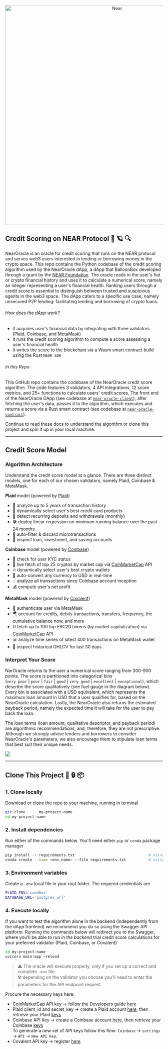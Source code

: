 

<p align="center">
  <a href="https://near.org/">
    <img alt="Near" src="https://github.com/BalloonBox-Inc/near-oracle-contracts/blob/dev/images/inverted-primary-logo-bg.png" width="700" />
  </a>
</p>

## Credit Scoring on NEAR Protocol 🔮 :ringed_planet: :mag:

NearOracle is an oracle for credit scoring that runs on the NEAR protocol and serves web3 users interested in lending or borrowing money in the crypto space. This repo contains the Python codebase of the credit scoring algorithm used by the NearOracle dApp, a dApp that BalloonBox developed through a grant by the [NEAR Foundation](https://near.foundation/). The oracle reads in the user's fiat or crypto financial history and uses it to calculate a numerical score, namely an integer representing a user's financial health. Ranking users through a credit score is essential to distinguish between trusted and suspicious agents in the web3 space. The dApp caters to a specific use case, namely unsecured P2P lending: facilitating lending and borrowing of crypto loans.

###### How does the dApp work?
- it acquires user's financial data by integrating with three validators ([Plaid](https://dashboard.plaid.com/overview), [Coinbase](https://developers.coinbase.com/), and [MetaMask](https://metamask.io/))
- it runs the credit scoring algorithm to compute a score assessing a user's financial health
- it writes the score to the blockchain via a Wasm smart contract build using the Rust `NEAR SDK`

###### In this Repo
This GitHub repo contains the codebase of the NearOracle credit score algorithm. The code features 3 validators, 4 API integrations, 12 score metrics, and 25+ functions to calculate users' credit scores. The front end of the NearOracle DApp (see codebase at [`near-oracle-client`](https://github.com/BalloonBox-Inc/near-oracle-client)), after fetching the user's data, passes it to the algorithm, which executes and returns a score via a Rust smart contract (see codebase at [`near-oracle-contract`](https://github.com/BalloonBox-Inc/near-oracle-contract)).

Continue to read these docs to understand the algorithm or clone this project and spin it up in your local machine.

---


## Credit Score Model

### Algorithm Architecture

Understand the credit score model at a glance.
There are three distinct models, one for each of our chosen validators, namely Plaid, Coinbase & MetaMask.

**Plaid** model (powered by [Plaid](./images/logic_plaid.png))

- :curling_stone: analyze up to 5 years of transaction history
- :gem: dynamically select user's best credit card products
- :dart: detect recurring deposits and withdrawals (monthly)
- :hammer_and_wrench: deploy linear regression on minimum running balance over the past 24 months
- :magnet: auto-filter & discard microtransactions
- :pushpin: inspect loan, investment, and saving accounts

**Coinbase** model (powered by [Coinbase](./images/logic_coinbase.png))

- :bell: check for user KYC status
- :key: live fetch of top 25 cryptos by market cap via [CoinMarketCap](https://coinmarketcap.com/) API
- :fire: dynamically select user's best crypto wallets
- :closed_lock_with_key: auto-convert any currency to USD in real-time
- :bulb: analyze all transactions since Coinbase account inception
- :moneybag: compute user's net profit

**MetaMask** model (powered by [Covalent](./images/logic_covalent.png))

- :fox_face: authenticate user via MetaMask
- :parachute: account for credits, debits transactions, transfers, frequency, the cumulative balance now, and more
- :chains: fetch up to 100 top ERC20 tokens (by market capitalization) via [CoinMarketCap](https://coinmarketcap.com/) API
- :bar_chart: analyze time series of latest 400 transactions on MetaMask wallet
- :lady_beetle: inspect historical OHLCV for last 30 days


### Interpret Your Score

NarOracle returns to the user a numerical score ranging from 300-900 points. The score is partitioned into categorical bins </br> (`very poor` | `poor` | `fair` | `good` | `very good` | `excellent` | `exceptional`), which describe the score qualitatively (see fuel gauge in the diagram below). Every bin is associated with a USD equivalent, which represents the maximum loan amount in USD that a user qualifies for, based on the NearOracle calculation. Lastly, the NearOracle also returns the estimated payback period, namely the expected time it will take for the user to pay back the loan.

The loan terms (loan amount, qualitative descriptor, and payback period) are algorithmic recommendations, and, therefore, they are not prescriptive. Although we strongly advise lenders and borrowers to consider NearOracle's parameters, we also encourage them to stipulate loan terms that best suit their unique needs.

![](./images/credit_score_range.png)

---

## Clone This Project :key: :lock: :package:

### 1. Clone locally
Download or clone the repo to your machine, running in terminal

  ```bash
  git clone  ... my-project-name
  cd my-project-name
  ```

### 2. Install dependencies
Run either of the commands below. You'll need either `pip` or `conda` package manager

  ```bash
  pip install -r requirements.txt                                 # using pip
  conda create --name <env_name> --file requirements.txt          # using Conda
  ```

### 3. Environment variables
Create a `.env` local file in your root folder. The required credentials are

  ```bash
  PLAID_ENV='sandbox'
  DATABASE_URL='postgres_url'
  ```

### 4. Execute locally
If you want to test the algorithm alone in the backend (independently from the dApp frontend) we recommend you do so using the Swagger API platform. Running the commands below will redirect you to the Swagger, where you'll be able to run *in the backend* trial credit score calculations for your preferred validator (Plaid, Coinbase, or Covalent)
  ```bash
  cd my-project-name
  uvicorn main:app –reload
  ```

  > :warning: The oracle will execute properly, only if you set up a correct and complete `.env` file. <br/>
  > :radioactive: depending on the validator you choose you'll need to enter the parameters for the API endpoint request.

  Procure the necessary keys here:
   - CoinMarketCap API key &#8594; follow the Developers guide [here](https://coinmarketcap.com/api/documentation/v1/#section/Introduction)
   - Plaid client_id and secret_key &#8594; create a Plaid account [here](https://dashboard.plaid.com/signin), then retrieve your Plaid [keys](https://dashboard.plaid.com/team/keys)
   - Coinbase API Key &#8594; create a Coinbase account [here](https://www.coinbase.com/signup), then retrieve your Coinbase [keys](https://www.coinbase.com/settings/api) </br>
     To generate a new set of API keys follow this flow: `Coinbase` -> `settings` -> `API` -> `New API Key`.
   - Covalent API key &#8594; register [here](https://www.covalenthq.com/platform/#/auth/register/)